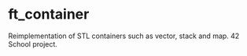 # ft_container
Reimplementation of STL containers such as vector, stack and map. 42 School project.
